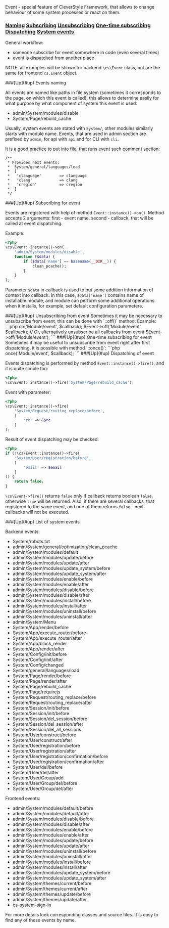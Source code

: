 <a name="up" />
Event - special feature of CleverStyle Framework, that allows to change behaviour of some system processes or react on them.

### [Naming](#naming) [Subscribing](#subscribing) [Unsubscribing](#unsubscribing) [One-time subscribing](#one-time-subscribing) [Dispatching](#dispatching) [System events](#system-events)

General workflow:
* someone subscribe for event somewhere in code (even several times)
* event is dispatched from another place

NOTE: all examples will be shown for backend `\cs\Event` class, but are the same for frontend `cs.Event` object.

<a name="naming" />
###[Up](#up) Events naming

All events are named like paths in file system (sometimes it corresponds to the page, on which this event is called), this allows to determine easily for what purpose by what component of system this event is used:

* admin/System/modules/disable
* System/Page/rebuild_cache

Usually, system events are stated with `System/`, other modules similarly starts with module name. Events, that are used in admin section are prefixed by `admin`, for api with `api` and for CLI with `cli`.

It is a good practice to put into file, that runs event such comment section:
```
/**
 * Provides next events:
 *  System/general/languages/load
 *  [
 *   'clanguage'        => clanguage
 *   'clang'            => clang
 *   'cregion'          => cregion
 *  ]
 */
```
<a name="subscribing" />
###[Up](#up) Subscribing for event

Events are registered with help of method `Event::instance()->on()`. Method accepts 2 arguments: first - event name, second - callback, that will be called at event dispatching.

Example:
```php
<?php
\cs\Event::instance()->on(
    'admin/System/modules/disable',
    function ($data) {
        if ($data['name'] == basename(__DIR__)) {
            clean_pcache();
        }
    }
);
```
Parameter `$data` in callback is used to put some addition information of context into callback.
In this case, `$data['name']` contains name of installable module, and module can perform some additional operations when it installs, for example, set default configuration parameters.

<a name="unsubscribing" />
###[Up](#up) Unsubscribing from event
Sometimes it may be necessary to unsubscribe from event, this can be done with `::off()` method:
Example:
```php
<?php
$callback = function () {};
$Event    = \cs\Event::instance();
$Event->on('Module/event', $callback);
$Event->off('Module/event', $callback);
// Or, alternatively unsubscribe all callbacks from event
$Event->off('Module/event');
```

<a name="one-time-subscribing" />
###[Up](#up) One-time subscribing for event
Sometimes it may be useful to unsubscribe from event right after first dispatching, it is possible with method `::once()`:
```php
<?php
\cs\Event::instance()->once('Module/event', $callback);
```

<a name="dispatching" />
###[Up](#up) Dispatching of event

Events dispatching is performed by method `Event::instance()->fire()`, and it is quite simple too:
```php
<?php
\cs\Event::instance()->fire('System/Page/rebuild_cache');
```
Event with parameter:
```php
<?php
\cs\Event::instance()->fire(
    'System/Request/routing_replace/before',
    [
        'rc' => &$rc
    ]
);
```

Result of event dispatching may be checked:
```php
<?php
if (!\cs\Event::instance()->fire(
    'System/User/registration/before',
    [
        'email' => $email
    ]
)) {
    return false;
}
```
`\cs\Event->fire()` returns `false` only if callback returns boolean `false`, otherwise `true` will be returned. Also, if there are several callbacks, that registered to the same event, and one of them returns `false` - next callbacks will not be executed.

<a name="system-events" />
###[Up](#up) List of system events

Backend events:
* System/robots.txt
* admin/System/general/optimization/clean_pcache
* admin/System/modules/default
* admin/System/modules/update/before
* admin/System/modules/update/after
* admin/System/modules/update_system/before
* admin/System/modules/update_system/after
* admin/System/modules/enable/before
* admin/System/modules/enable/after
* admin/System/modules/disable/before
* admin/System/modules/disable/after
* admin/System/modules/install/before
* admin/System/modules/install/after
* admin/System/modules/uninstall/before
* admin/System/modules/uninstall/after
* admin/System/Menu
* System/App/render/before
* System/App/execute_router/before
* System/App/execute_router/after
* System/App/block_render
* System/App/render/after
* System/Config/init/before
* System/Config/init/after
* System/Config/changed
* System/general/languages/load
* System/Page/render/before
* System/Page/render/after
* System/Page/rebuild_cache
* System/Page/requirejs
* System/Request/routing_replace/before
* System/Request/routing_replace/after
* System/Session/init/before
* System/Session/init/before
* System/Session/del_session/before
* System/Session/del_session/after
* System/Session/del_all_sessions
* System/User/construct/before
* System/User/construct/after
* System/User/registration/before
* System/User/registration/after
* System/User/registration/confirmation/before
* System/User/registration/confirmation/after
* System/User/del/before
* System/User/del/after
* System/User/Group/add
* System/User/Group/del/before
* System/User/Group/del/after

Frontend events:
* admin/System/modules/default/before
* admin/System/modules/default/after
* admin/System/modules/disable/before
* admin/System/modules/disable/after
* admin/System/modules/enable/before
* admin/System/modules/enable/after
* admin/System/modules/update/before
* admin/System/modules/update/after
* admin/System/modules/uninstall/before
* admin/System/modules/uninstall/after
* admin/System/modules/install/before
* admin/System/modules/install/after
* admin/System/modules/update_system/before
* admin/System/modules/update_system/after
* admin/System/themes/current/before
* admin/System/themes/current/after
* admin/System/themes/update/before
* admin/System/themes/update/after
* cs-system-sign-in

For more details look corresponding classes and source files. It is easy to find any of these events by name.
